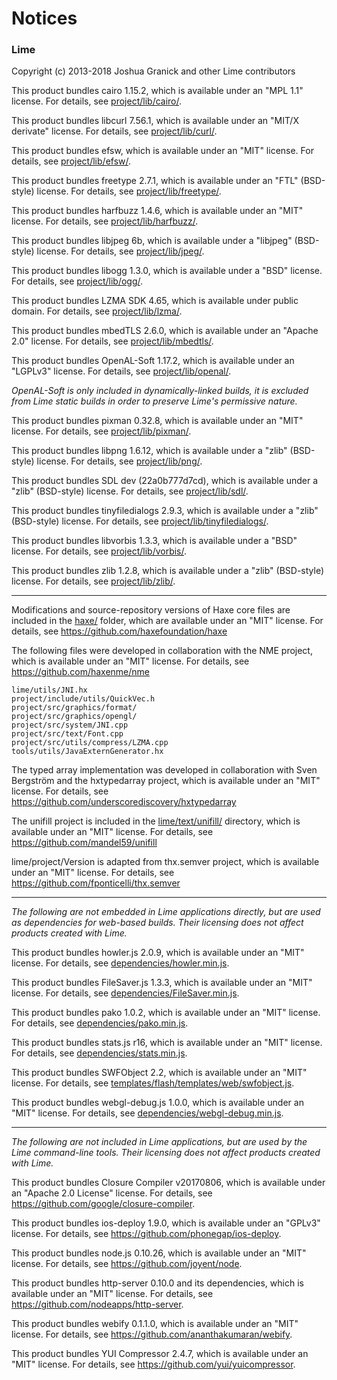 Notices
=======

### Lime
Copyright (c) 2013-2018 Joshua Granick and other Lime contributors

This product bundles cairo 1.15.2, which is available under an
"MPL 1.1" license. For details, see [project/lib/cairo/](project/lib).

This product bundles libcurl 7.56.1, which is available under an
"MIT/X derivate" license. For details, see [project/lib/curl/](project/lib).

This product bundles efsw, which is available under an
"MIT" license. For details, see [project/lib/efsw/](project/lib).

This product bundles freetype 2.7.1, which is available under an
"FTL" (BSD-style) license. For details, see [project/lib/freetype/](project/lib).

This product bundles harfbuzz 1.4.6, which is available under an
"MIT" license. For details, see [project/lib/harfbuzz/](project/lib).

This product bundles libjpeg 6b, which is available under a
"libjpeg" (BSD-style) license. For details, see [project/lib/jpeg/](project/lib).

This product bundles libogg 1.3.0, which is available under a
"BSD" license. For details, see [project/lib/ogg/](project/lib).

This product bundles LZMA SDK 4.65, which is available under
public domain. For details, see [project/lib/lzma/](project/lzma).

This product bundles mbedTLS 2.6.0, which is available under an
"Apache 2.0" license. For details, see [project/lib/mbedtls/](project/lib).

This product bundles OpenAL-Soft 1.17.2, which is available under an
"LGPLv3" license. For details, see [project/lib/openal/](project/lib).

_OpenAL-Soft is only included in dynamically-linked builds, it is excluded
from Lime static builds in order to preserve Lime's permissive nature._

This product bundles pixman 0.32.8, which is available under an
"MIT" license. For details, see [project/lib/pixman/](project/lib).

This product bundles libpng 1.6.12, which is available under a
"zlib" (BSD-style) license. For details, see [project/lib/png/](project/lib).

This product bundles SDL dev (22a0b777d7cd), which is available under a
"zlib" (BSD-style) license. For details, see [project/lib/sdl/](project/lib).

This product bundles tinyfiledialogs 2.9.3, which is available under a
"zlib" (BSD-style) license. For details, see [project/lib/tinyfiledialogs/](project/lib).

This product bundles libvorbis 1.3.3, which is available under a
"BSD" license. For details, see [project/lib/vorbis/](project/lib).

This product bundles zlib 1.2.8, which is available under a
"zlib" (BSD-style) license. For details, see [project/lib/zlib/](project/lib).

-------

Modifications and source-repository versions of Haxe core files are included in the
[haxe/](haxe/) folder, which are available under an "MIT" license. For details, see
https://github.com/haxefoundation/haxe

The following files were developed in collaboration with the NME project,
which is available under an "MIT" license. For details, see
https://github.com/haxenme/nme

    lime/utils/JNI.hx
    project/include/utils/QuickVec.h
    project/src/graphics/format/
    project/src/graphics/opengl/
    project/src/system/JNI.cpp
    project/src/text/Font.cpp
    project/src/utils/compress/LZMA.cpp
    tools/utils/JavaExternGenerator.hx

The typed array implementation was developed in collaboration with Sven Bergström
and the hxtypedarray project, which is available under an "MIT" license.
For details, see https://github.com/underscorediscovery/hxtypedarray

The unifill project is included in the [lime/text/unifill/](lime/text/unifill/) directory,
which is available under an "MIT" license. For details, see https://github.com/mandel59/unifill

lime/project/Version is adapted from thx.semver project, which is available under
an "MIT" license. For details, see https://github.com/fponticelli/thx.semver

-------

_The following are not embedded in Lime applications directly, but are used
as dependencies for web-based builds. Their licensing does not affect products
created with Lime._

This product bundles howler.js 2.0.9, which is available under an
"MIT" license. For details, see [dependencies/howler.min.js](dependencies/howler.min.js).

This product bundles FileSaver.js 1.3.3, which is available under an
"MIT" license. For details, see [dependencies/FileSaver.min.js](dependencies/FileSaver.min.js).

This product bundles pako 1.0.2, which is available under an
"MIT" license. For details, see [dependencies/pako.min.js](dependencies/pako.min.js).

This product bundles stats.js r16, which is available under an
"MIT" license. For details, see [dependencies/stats.min.js](dependencies/stats.min.js).

This product bundles SWFObject 2.2, which is available under an
"MIT" license. For details, see [templates/flash/templates/web/swfobject.js](templates/flash/templates/web/swfobject.js).

This product bundles webgl-debug.js 1.0.0, which is available under an
"MIT" license. For details, see [dependencies/webgl-debug.min.js](dependencies/webgl-debug.min.js).

-------

_The following are not included in Lime applications, but are used by
the Lime command-line tools. Their licensing does not affect products
created with Lime._

This product bundles Closure Compiler v20170806, which is available under an
"Apache 2.0 License" license. For details, see https://github.com/google/closure-compiler.

This product bundles ios-deploy 1.9.0, which is available under an
"GPLv3" license. For details, see https://github.com/phonegap/ios-deploy.

This product bundles node.js 0.10.26, which is available under an
"MIT" license. For details, see https://github.com/joyent/node.

This product bundles http-server 0.10.0 and its dependencies, which is available under an
"MIT" license. For details, see https://github.com/nodeapps/http-server.

This product bundles webify 0.1.1.0, which is available under an
"MIT" license. For details, see https://github.com/ananthakumaran/webify.

This product bundles YUI Compressor 2.4.7, which is available under an
"MIT" license. For details, see https://github.com/yui/yuicompressor.
